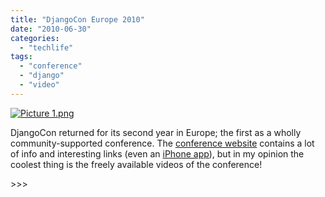 ```yaml
---
title: "DjangoCon Europe 2010"
date: "2010-06-30"
categories: 
  - "techlife"
tags: 
  - "conference"
  - "django"
  - "video"
---
```


[![Picture 1.png](/media/static/blog_img/Picture-1.png)](http://djangocon.eu/)

DjangoCon returned for its second year in Europe; the first as a wholly community-supported conference. The [conference website](http://djangocon.eu/) contains a lot of info and interesting links (even an [iPhone app](http://m.djangocon.eu/)), but in my opinion the coolest thing is the freely available videos of the conference!

\>>>
